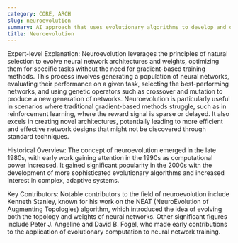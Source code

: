 ```yaml
---
category: CORE, ARCH
slug: neuroevolution
summary: AI approach that uses evolutionary algorithms to develop and optimize artificial neural networks.
title: Neuroevolution
---
```


Expert-level Explanation:
Neuroevolution leverages the principles of natural selection to evolve neural network architectures and weights, optimizing them for specific tasks without the need for gradient-based training methods. This process involves generating a population of neural networks, evaluating their performance on a given task, selecting the best-performing networks, and using genetic operators such as crossover and mutation to produce a new generation of networks. Neuroevolution is particularly useful in scenarios where traditional gradient-based methods struggle, such as in reinforcement learning, where the reward signal is sparse or delayed. It also excels in creating novel architectures, potentially leading to more efficient and effective network designs that might not be discovered through standard techniques.

Historical Overview:
The concept of neuroevolution emerged in the late 1980s, with early work gaining attention in the 1990s as computational power increased. It gained significant popularity in the 2000s with the development of more sophisticated evolutionary algorithms and increased interest in complex, adaptive systems.

Key Contributors:
Notable contributors to the field of neuroevolution include Kenneth Stanley, known for his work on the NEAT (NeuroEvolution of Augmenting Topologies) algorithm, which introduced the idea of evolving both the topology and weights of neural networks. Other significant figures include Peter J. Angeline and David B. Fogel, who made early contributions to the application of evolutionary computation to neural network training.
